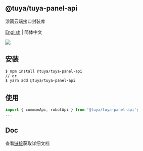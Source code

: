 ## @tuya/tuya-panel-api

涂鸦云端接口封装库

[English](./README.md) | 简体中文

[![](https://img.shields.io/npm/v/@tuya/tuya-panel-api/latest.svg)](https://www.npmjs.com/package/@tuya/tuya-panel-api)

## 安装

```sh
$ npm install @tuya/tuya-panel-api
// or
$ yarn add @tuya/tuya-panel-api
```

## 使用

```js
import { commonApi, robotApi } from '@tuya/tuya-panel-api';
...
```

## Doc

查看[链接](https://developer.tuya.com/cn/docs/iot/open-apis?id=Kaiuyvvxud2le)获取详细文档

